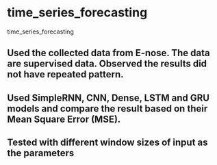 # time_series_forecasting
time_series_forecasting

##	Used the collected data from E-nose. The data are supervised data. Observed the results did not have repeated pattern.
##	Used SimpleRNN, CNN, Dense, LSTM and GRU models and compare the result based on their Mean Square Error (MSE). 
##	Tested with different window sizes of input as the parameters 
